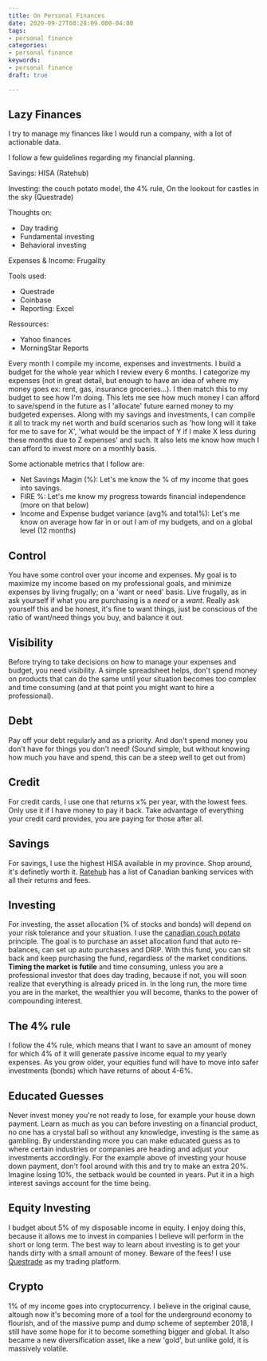 ```yaml
---
title: On Personal Finances
date: 2020-09-27T08:28:09.000-04:00
tags:
- personal finance
categories:
- personal finance
keywords:
- personal finance
draft: true

---
```

## Lazy Finances

I try to manage my finances like I would run a company, with a lot of actionable data. 

I follow a few guidelines regarding my financial planning. 

Savings: HISA (Ratehub)

Investing: the couch potato model, the 4% rule, On the lookout for castles in the sky (Questrade)

Thoughts on: 

* Day trading
* Fundamental investing
* Behavioral investing

Expenses & Income: Frugality

Tools used:

* Questrade
* Coinbase
* Reporting: Excel

Ressources:

* Yahoo finances
* MorningStar Reports

Every month I compile my income, expenses and investments.  I build a budget for the whole year which I review every 6 months. I categorize my expenses (not in great detail, but enough to have an idea of where my money goes ex: rent, gas, insurance groceries...). I then match this to my budget to see how I'm doing. This lets me see how much money I can afford to save/spend in the future as I 'allocate' future earned money to my budgeted expenses. Along with my savings and investments, I can compile it all to track my net worth and build scenarios such as 'how long will it take for me to save for X', 'what would be the impact of Y if I make X less during these months due to Z expenses' and such. It also lets me know how much I can afford to invest more on a monthly basis.

Some actionable metrics that I follow are:

* Net Savings Magin (%): Let's me know the % of my income that goes into savings.
* FIRE %: Let's me know my progress towards financial independence (more on that below)
* Income and Expense budget variance (avg% and total%): Let's me know on average how far in or out I am of my budgets, and on a global level (12 months)

## Control

You have some control over your income and expenses. My goal is to maximize my income based on my professional goals, and minimize expenses by living frugally; on a 'want or need' basis. Live frugally, as in ask yourself if what you are purchasing is a _need_ or a _want_. Really ask yourself this and be honest, it's fine to want things, just be conscious of the ratio of want/need things you buy, and balance it out.

## Visibility

Before trying to take decisions on how to manage your expenses and budget, you need visibility. A simple spreadsheet helps, don't spend money on products that can do the same until your situation becomes too complex and time consuming (and at that point you might want to hire a professional).

## Debt

Pay off your debt regularly and as a priority. And don't spend money you don't have for things you don't need! (Sound simple, but without knowing how much you have and spend, this can be a steep well to get out from)

## Credit

For credit cards, I use one that returns x% per year, with the lowest fees. Only use it if I have money to pay it back. Take advantage of everything your credit card provides, you are paying for those after all.

## Savings

For savings, I use the highest HISA available in my province. Shop around, it's definetly worth it. [Ratehub](www.ratehub.ca) has a list of Canadian banking services with all their returns and fees.

## Investing

For investing, the asset allocation (% of stocks and bonds) will depend on your risk tolerance and your situation.  I use the [canadian couch potato](www.canadiancouchpotato.com) principle. The goal is to purchase an asset allocation fund that auto re-balances, can set up auto purchases and DRIP. With this fund, you can sit back and keep purchasing the fund, regardless of the market conditions. **Timing the market is futile** and time consuming, unless you are a professional investor that does day trading, because if not, you will soon realize that everything is already priced in. In the long run, the more time you are in the market, the wealthier you will become, thanks to the power of compounding interest.

## The 4% rule

I follow the 4% rule, which means that I want to save an amount of money for which 4% of it will generate passive income equal to my yearly expenses. As you grow older, your equities fund will have to move into safer investments (bonds) which have returns of about 4-6%.

## Educated Guesses

Never invest money you're not ready to lose, for example your house down payment. Learn as much as you can before investing on a financial product, no one has a crystal ball so without any knowledge, investing is the same as gambling. By understanding more you can make educated guess as to where certain industries or companies are heading and adjust your investments accordingly. For the example above of investing your house down payment, don't fool around with this and try to make an extra 20%. Imagine losing 10%, the setback would be counted in years. Put it in a high interest savings account for the time being.

## Equity Investing

I budget about 5% of my disposable income in equity. I enjoy doing this, because it allows me to invest in companies I believe will perform in the short or long term. The best way to learn about investing is to get your hands dirty with a small amount of money. Beware of the fees! I use [Questrade](www.Questrade.ca) as my trading platform.

## Crypto

1% of my income goes into cryptocurrency. I believe in the original cause, altough now it's becoming more of a tool for the underground economy to flourish, and of the massive pump and dump scheme of september 2018, I still have some hope for it to become something bigger and global. It also became a new diversification asset, like a new 'gold', but unlike gold, it is massively volatile.